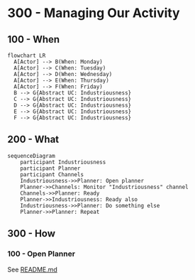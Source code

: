 # 300 - Managing Our Activity

## 100 - When

```mermaid
flowchart LR
  A[Actor] --> B(When: Monday)
  A[Actor] --> C(When: Tuesday)
  A[Actor] --> D(When: Wednesday)
  A[Actor] --> E(When: Thursday)
  A[Actor] --> F(When: Friday)
  B --> G{Abstract UC: Industriousness}
  C --> G{Abstract UC: Industriousness}
  D --> G{Abstract UC: Industriousness}
  E --> G{Abstract UC: Industriousness}
  F --> G{Abstract UC: Industriousness}
```

## 200 - What

```mermaid
sequenceDiagram
    participant Industriousness
    participant Planner
    participant Channels
    Industriousness->>Planner: Open planner
    Planner->>Channels: Monitor "Industriousness" channel
    Channels->>Planner: Ready
    Planner->>Industriousness: Ready also
    Industriousness->>Planner: Do something else
    Planner->>Planner: Repeat
```

## 300 - How

### 100 - Open Planner

See [README.md](./300/100/README.md)
